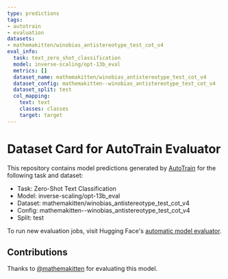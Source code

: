```yaml
---
type: predictions
tags:
- autotrain
- evaluation
datasets:
- mathemakitten/winobias_antistereotype_test_cot_v4
eval_info:
  task: text_zero_shot_classification
  model: inverse-scaling/opt-13b_eval
  metrics: []
  dataset_name: mathemakitten/winobias_antistereotype_test_cot_v4
  dataset_config: mathemakitten--winobias_antistereotype_test_cot_v4
  dataset_split: test
  col_mapping:
    text: text
    classes: classes
    target: target
---
```

# Dataset Card for AutoTrain Evaluator

This repository contains model predictions generated by [AutoTrain](https://huggingface.co/autotrain) for the following task and dataset:

* Task: Zero-Shot Text Classification
* Model: inverse-scaling/opt-13b_eval
* Dataset: mathemakitten/winobias_antistereotype_test_cot_v4
* Config: mathemakitten--winobias_antistereotype_test_cot_v4
* Split: test

To run new evaluation jobs, visit Hugging Face's [automatic model evaluator](https://huggingface.co/spaces/autoevaluate/model-evaluator).

## Contributions

Thanks to [@mathemakitten](https://huggingface.co/mathemakitten) for evaluating this model.